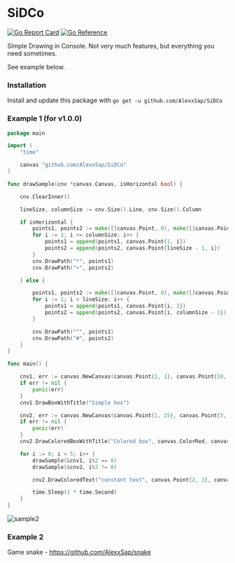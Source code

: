 # SiDCo
[![Go Report Card](https://goreportcard.com/badge/github.com/AlexxSap/SiDCo)](https://goreportcard.com/report/github.com/AlexxSap/SiDCo)
[![Go Reference](https://pkg.go.dev/badge/github.com/AlexxSap/SiDCo.svg)](https://pkg.go.dev/github.com/AlexxSap/SiDCo)

SImple Drawing in Console. Not very much features, but everything you need sometimes.

See example below.

### Installation
Install and update this package with `go get -u github.com/AlexxSap/SiDCo`

### Example 1 (for v1.0.0)
```go
package main

import (
	"time"

	canvas "github.com/AlexxSap/SiDCo"
)

func drawSample(cnv *canvas.Canvas, isHorizontal bool) {

	cnv.ClearInner()

	lineSize, columnSize := cnv.Size().Line, cnv.Size().Column

	if isHorizontal {
		points1, points2 := make([]canvas.Point, 0), make([]canvas.Point, 0)
		for i := 1; i <= columnSize; i++ {
			points1 = append(points1, canvas.Point{1, i})
			points2 = append(points2, canvas.Point{lineSize - 1, i})
		}
		cnv.DrawPath("*", points1)
		cnv.DrawPath("+", points2)

	} else {

		points1, points2 := make([]canvas.Point, 0), make([]canvas.Point, 0)
		for i := 1; i < lineSize; i++ {
			points1 = append(points1, canvas.Point{i, 1})
			points2 = append(points2, canvas.Point{i, columnSize - 1})
		}

		cnv.DrawPath("^", points1)
		cnv.DrawPath("#", points2)
	}
}

func main() {

	cnv1, err := canvas.NewCanvas(canvas.Point{1, 1}, canvas.Point{10, 20})
	if err != nil {
		panic(err)
	}
	cnv1.DrawBoxWithTitle("Simple box")

	cnv2, err := canvas.NewCanvas(canvas.Point{1, 25}, canvas.Point{5, 30})
	if err != nil {
		panic(err)
	}
	cnv2.DrawColoredBoxWithTitle("Colored box", canvas.ColorRed, canvas.ColorGreen)

	for i := 0; i < 5; i++ {
		drawSample(&cnv1, i%2 == 0)
		drawSample(&cnv2, i%2 != 0)

		cnv2.DrawColoredText("constant text", canvas.Point{2, 3}, canvas.ColorYellow)

		time.Sleep(1 * time.Second)
	}
}


```
![sample2](https://user-images.githubusercontent.com/13485922/185736039-7098a5b0-d317-4bf7-9514-eb8ffd876d5e.gif)

### Example 2
Game snake - https://github.com/AlexxSap/snake



